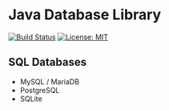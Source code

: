 # Java Database Library

[![Build Status](https://img.shields.io/travis/com/ursinn/java-databaselib?logo=travis)](https://travis-ci.com/ursinn/java-databaselib)
[![License: MIT](https://img.shields.io/badge/License-MIT-green.svg)](https://opensource.org/licenses/MIT)

## SQL Databases
- MySQL / MariaDB
- PostgreSQL
- SQLite
